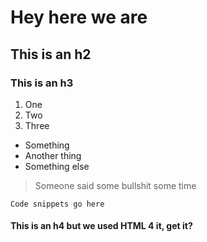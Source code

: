 # Hey here we are

## This is an h2

### This is an h3 

1. One
2. Two
3. Three

* Something
* Another thing
* Something else 

> Someone said some bullshit some time 

```
Code snippets go here
```

<h4>This is an h4 but we used HTML 4 it, get it?</h4>
